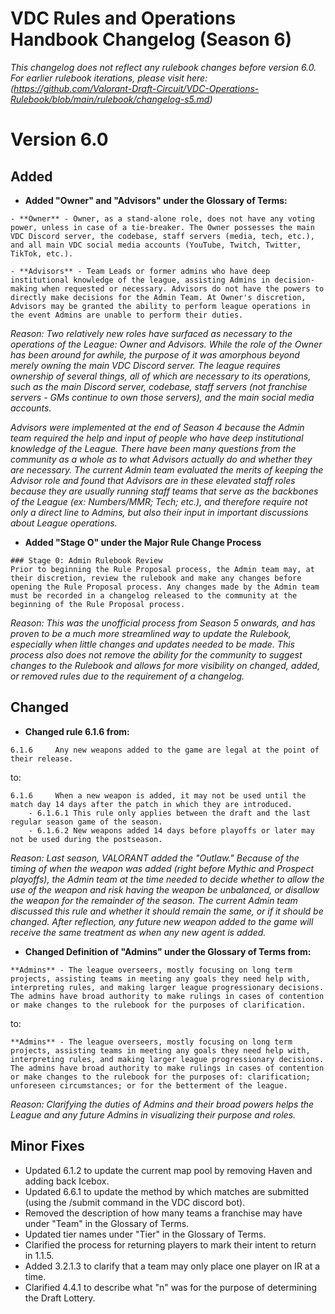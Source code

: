 # VDC Rules and Operations Handbook Changelog (Season 6)
*This changelog does not reflect any rulebook changes before version 6.0. For earlier rulebook iterations, please visit
here: (https://github.com/Valorant-Draft-Circuit/VDC-Operations-Rulebook/blob/main/rulebook/changelog-s5.md)*

# Version 6.0

## Added
* **Added "Owner" and "Advisors" under the Glossary of Terms:**
```
- **Owner** - Owner, as a stand-alone role, does not have any voting power, unless in case of a tie-breaker. The Owner possesses the main VDC Discord server, the codebase, staff servers (media, tech, etc.), and all main VDC social media accounts (YouTube, Twitch, Twitter, TikTok, etc.). 

- **Advisors** - Team Leads or former admins who have deep institutional knowledge of the league, assisting Admins in decision-making when requested or necessary. Advisors do not have the powers to directly make decisions for the Admin Team. At Owner's discretion, Advisors may be granted the ability to perform league operations in the event Admins are unable to perform their duties. 
```
*Reason: Two relatively new roles have surfaced as necessary to the operations of the League: Owner and Advisors. While the role of the Owner has been around for awhile, the purpose of it was amorphous beyond merely owning the main VDC Discord server. The league requires ownership of several things, all of which are necessary to its operations, such as the main Discord server, codebase, staff servers (not franchise servers - GMs continue to own those servers), and the main social media accounts.* 

*Advisors were implemented at the end of Season 4 because the Admin team required the help and input of people who have deep institutional knowledge of the League. There have been many questions from the community as a whole as to what Advisors actually do and whether they are necessary. The current Admin team evaluated the merits of keeping the Advisor role and found that Advisors are in these elevated staff roles because they are usually running staff teams that serve as the backbones of the League (ex: Numbers/MMR; Tech; etc.), and therefore require not only a direct line to Admins, but also their input in important discussions about League operations.*

* **Added "Stage O" under the Major Rule Change Process**
```
### Stage 0: Admin Rulebook Review
Prior to beginning the Rule Proposal process, the Admin team may, at their discretion, review the rulebook and make any changes before opening the Rule Proposal process. Any changes made by the Admin team must be recorded in a changelog released to the community at the beginning of the Rule Proposal process.
```
*Reason: This was the unofficial process from Season 5 onwards, and has proven to be a much more streamlined way to update the Rulebook, especially when little changes and updates needed to be made. This process also does not remove the ability for the community to suggest changes to the Rulebook and allows for more visibility on changed, added, or removed rules due to the requirement of a changelog.*

## Changed
* **Changed rule 6.1.6 from:**
```
6.1.6     Any new weapons added to the game are legal at the point of their release.
```
to:
```
6.1.6     When a new weapon is added, it may not be used until the match day 14 days after the patch in which they are introduced. 
    - 6.1.6.1 This rule only applies between the draft and the last regular season game of the season.
    - 6.1.6.2 New weapons added 14 days before playoffs or later may not be used during the postseason.
```
*Reason: Last season, VALORANT added the "Outlaw." Because of the timing of when the weapon was added (right before Mythic and Prospect playoffs), the Admin team at the time needed to decide whether to allow the use of the weapon and risk having the weapon be unbalanced, or disallow the weapon for the remainder of the season. The current Admin team discussed this rule and whether it should remain the same, or if it should be changed. After reflection, any future new weapon added to the game will receive the same treatment as when any new agent is added.*

* **Changed Definition of "Admins" under the Glossary of Terms from:**
```
**Admins** - The league overseers, mostly focusing on long term projects, assisting teams in meeting any goals they need help with, interpreting rules, and making larger league progressionary decisions. The admins have broad authority to make rulings in cases of contention or make changes to the rulebook for the purposes of clarification.

```
to:
```
**Admins** - The league overseers, mostly focusing on long term projects, assisting teams in meeting any goals they need help with, interpreting rules, and making larger league progressionary decisions. The admins have broad authority to make rulings in cases of contention or make changes to the rulebook for the purposes of: clarification; unforeseen circumstances; or for the betterment of the league. 

```
*Reason: Clarifying the duties of Admins and their broad powers helps the League and any future Admins in visualizing their purpose and roles.*

## Minor Fixes

* Updated 6.1.2 to update the current map pool by removing Haven and adding back Icebox.
* Updated 6.6.1 to update the method by which matches are submitted (using the /submit command in the VDC discord bot).
* Removed the description of how many teams a franchise may have under "Team" in the Glossary of Terms.
* Updated tier names under "Tier" in the Glossary of Terms.
* Clarified the process for returning players to mark their intent to return in 1.1.5.
* Added 3.2.1.3 to clarify that a team may only place one player on IR at a time. 
* Clarified 4.4.1 to describe what "n" was for the purpose of determining the Draft Lottery.